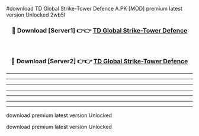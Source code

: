 #download TD Global Strike-Tower Defence A.PK [MOD] premium latest version Unlocked 2wb5l 



<div align="center">
<h3>🔴 Download [Server1] 👉👉 <a href="https://download1apk.web.app/">TD Global Strike-Tower Defence</a></h3><br>

<h3>🔴 Download [Server2] 👉👉 <a href="https://download1apk.web.app/">TD Global Strike-Tower Defence</a></h3>
</div>





----------------------------------------------------------

----------------------------------------------------------

----------------------------------------------------------

----------------------------------------------------------

----------------------------------------------------------

----------------------------------------------------------

----------------------------------------------------------

download premium latest version Unlocked

download premium latest version Unlocked
